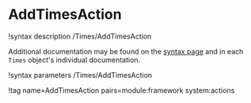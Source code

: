 # AddTimesAction

!syntax description /Times/AddTimesAction

Additional documentation may be found on the [syntax page](syntax/Times/index.md) and
in each `Times` object's individual documentation.

!syntax parameters /Times/AddTimesAction

!tag name=AddTimesAction pairs=module:framework system:actions
